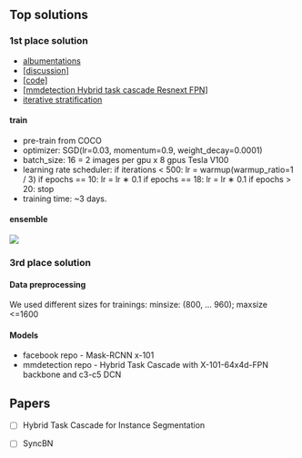 





## Top solutions  
### 1st place solution  
- [albumentations](https://github.com/albumentations-team/albumentations)
- [[discussion]](https://www.kaggle.com/c/imaterialist-fashion-2019-FGVC6/discussion/95247)
- [[code]](https://github.com/amirassov/kaggle-imaterialist)
- [[mmdetection Hybrid task cascade Resnext FPN]](https://github.com/open-mmlab/mmdetection/blob/master/configs/htc/htc_dconv_c3-c5_mstrain_400_1400_x101_64x4d_fpn_20e.py)  
- [iterative stratification](https://github.com/trent-b/iterative-stratification) 

#### train 
- pre-train from COCO
- optimizer: SGD(lr=0.03, momentum=0.9, weight_decay=0.0001)
- batch_size: 16 = 2 images per gpu x 8 gpus Tesla V100
- learning rate scheduler:
if iterations < 500: lr = warmup(warmup_ratio=1 / 3) if epochs == 10: lr = lr ∗ 0.1 if epochs == 18: lr = lr ∗ 0.1 if epochs > 20: stop
- training time: ~3 days.


#### ensemble
![](https://ftp.bmp.ovh/imgs/2020/04/9f55d59efe9e2ab8.png)

### 3rd place solution

#### Data preprocessing 
We used different sizes for trainings:
minsize: (800, … 960); maxsize <=1600


#### Models 
- facebook repo - Mask-RCNN x-101
- mmdetection repo - Hybrid Task Cascade with X-101-64x4d-FPN backbone and c3-c5 DCN




## Papers 
- [ ] Hybrid Task Cascade for Instance Segmentation  

- [ ] SyncBN





